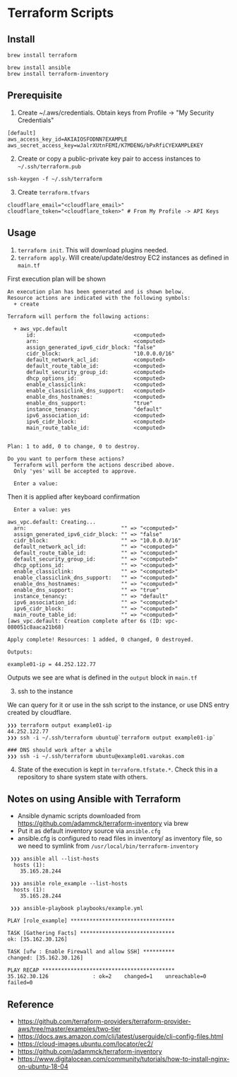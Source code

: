 # Terraform Scripts

## Install
```
brew install terraform

brew install ansible
brew install terraform-inventory
```

## Prerequisite 
1. Create ~/.aws/credentials. Obtain keys from Profile -> "My Security Credentials"
```
[default]
aws_access_key_id=AKIAIOSFODNN7EXAMPLE
aws_secret_access_key=wJalrXUtnFEMI/K7MDENG/bPxRfiCYEXAMPLEKEY
```

2. Create or copy a public-private key pair to access instances to `~/.ssh/terraform.pub`
```
ssh-keygen -f ~/.ssh/terraform
```

3. Create `terraform.tfvars`
```
cloudflare_email="<cloudflare_email>"
cloudflare_token="<cloudflare_token>" # From My Profile -> API Keys
```

## Usage 
1. `terraform init`. This will download plugins needed.
2. `terraform apply`. Will create/update/destroy EC2 instances as defined in `main.tf`

First execution plan will be shown
```
An execution plan has been generated and is shown below.
Resource actions are indicated with the following symbols:
  + create

Terraform will perform the following actions:

  + aws_vpc.default
      id:                               <computed>
      arn:                              <computed>
      assign_generated_ipv6_cidr_block: "false"
      cidr_block:                       "10.0.0.0/16"
      default_network_acl_id:           <computed>
      default_route_table_id:           <computed>
      default_security_group_id:        <computed>
      dhcp_options_id:                  <computed>
      enable_classiclink:               <computed>
      enable_classiclink_dns_support:   <computed>
      enable_dns_hostnames:             <computed>
      enable_dns_support:               "true"
      instance_tenancy:                 "default"
      ipv6_association_id:              <computed>
      ipv6_cidr_block:                  <computed>
      main_route_table_id:              <computed>


Plan: 1 to add, 0 to change, 0 to destroy.

Do you want to perform these actions?
  Terraform will perform the actions described above.
  Only 'yes' will be accepted to approve.

  Enter a value: 

```

Then it is applied after keyboard confirmation

```
  Enter a value: yes

aws_vpc.default: Creating...
  arn:                              "" => "<computed>"
  assign_generated_ipv6_cidr_block: "" => "false"
  cidr_block:                       "" => "10.0.0.0/16"
  default_network_acl_id:           "" => "<computed>"
  default_route_table_id:           "" => "<computed>"
  default_security_group_id:        "" => "<computed>"
  dhcp_options_id:                  "" => "<computed>"
  enable_classiclink:               "" => "<computed>"
  enable_classiclink_dns_support:   "" => "<computed>"
  enable_dns_hostnames:             "" => "<computed>"
  enable_dns_support:               "" => "true"
  instance_tenancy:                 "" => "default"
  ipv6_association_id:              "" => "<computed>"
  ipv6_cidr_block:                  "" => "<computed>"
  main_route_table_id:              "" => "<computed>"
[aws_vpc.default: Creation complete after 6s (ID: vpc-080051c8aaca21b68)

Apply complete! Resources: 1 added, 0 changed, 0 destroyed.

Outputs:

example01-ip = 44.252.122.77
```

Outputs we see are what is defined in the `output` block in `main.tf`

3. ssh to the instance

We can query for it or use in the ssh script to the instance, or use DNS entry created by cloudflare.
```
❯❯❯ terraform output example01-ip
44.252.122.77
❯❯❯ ssh -i ~/.ssh/terraform ubuntu@`terraform output example01-ip`

### DNS should work after a while
❯❯❯ ssh -i ~/.ssh/terraform ubuntu@example01.varokas.com

```

4. State of the execution is kept in `terraform.tfstate.*`. Check this in a repository to share system state with others.

## Notes on using Ansible with Terraform
* Ansible dynamic scripts downloaded from https://github.com/adammck/terraform-inventory via brew
* Put it as default inventory source via `ansible.cfg`
* ansible.cfg is configured to read files in inventory/ as inventory file, so we need to symlink from `/usr/local/bin/terraform-inventory`

```
 ❯❯❯ ansible all --list-hosts
  hosts (1):
    35.165.28.244

 ❯❯❯ ansible role_example --list-hosts
  hosts (1):
    35.165.28.244

 ❯❯❯ ansible-playbook playbooks/example.yml

PLAY [role_example] *********************************

TASK [Gathering Facts] ******************************
ok: [35.162.30.126]

TASK [ufw : Enable Firewall and allow SSH] **********
changed: [35.162.30.126]

PLAY RECAP ******************************************
35.162.30.126              : ok=2    changed=1    unreachable=0    failed=0  
```

## Reference
* https://github.com/terraform-providers/terraform-provider-aws/tree/master/examples/two-tier
* https://docs.aws.amazon.com/cli/latest/userguide/cli-config-files.html
* https://cloud-images.ubuntu.com/locator/ec2/
* https://github.com/adammck/terraform-inventory
* https://www.digitalocean.com/community/tutorials/how-to-install-nginx-on-ubuntu-18-04
